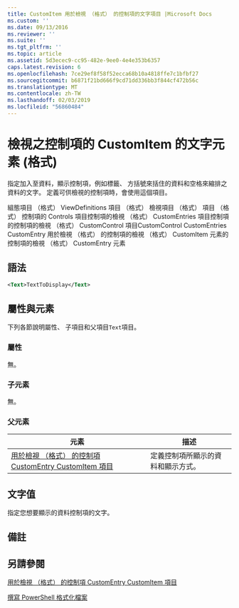 ```yaml
---
title: CustomItem 用於檢視 （格式） 的控制項的文字項目 |Microsoft Docs
ms.custom: ''
ms.date: 09/13/2016
ms.reviewer: ''
ms.suite: ''
ms.tgt_pltfrm: ''
ms.topic: article
ms.assetid: 5d3ecec9-cc95-482e-9ee0-4e4e353b6357
caps.latest.revision: 6
ms.openlocfilehash: 7ce29ef8f58f52ecca68b10a4818ffe7c1bfbf27
ms.sourcegitcommit: b6871f21bd666f9cd71dd336bb3f844cf472b56c
ms.translationtype: MT
ms.contentlocale: zh-TW
ms.lasthandoff: 02/03/2019
ms.locfileid: "56860484"
---
```

# <a name="text-element-for-customitem-for-controls-for-view-format"></a>檢視之控制項的 CustomItem 的文字元素 (格式)

指定加入至資料，顯示控制項，例如標籤、 方括號來括住的資料和空格來縮排之資料的文字。 定義可供檢視的控制項時，會使用這個項目。

組態項目 （格式） ViewDefinitions 項目 （格式） 檢視項目 （格式） 項目 （格式） 控制項的 Controls 項目控制項的檢視 （格式） CustomEntries 項目控制項的控制項的檢視 （格式） CustomControl 項目CustomControl CustomEntries CustomEntry 用於檢視 （格式） 的控制項的檢視 （格式） CustomItem 元素的控制項的檢視 （格式） CustomEntry 元素

## <a name="syntax"></a>語法

```xml
<Text>TextToDisplay</Text>
```

## <a name="attributes-and-elements"></a>屬性與元素

下列各節說明屬性、 子項目和父項目`Text`項目。

### <a name="attributes"></a>屬性

無。

### <a name="child-elements"></a>子元素

無。

### <a name="parent-elements"></a>父元素

|元素|描述|
|-------------|-----------------|
|[用於檢視 （格式） 的控制項 CustomEntry CustomItem 項目](./customitem-element-for-customentry-for-controls-for-view-format.md)|定義控制項所顯示的資料和顯示方式。|

## <a name="text-value"></a>文字值

指定您想要顯示的資料控制項的文字。

## <a name="remarks"></a>備註

## <a name="see-also"></a>另請參閱

[用於檢視 （格式） 的控制項 CustomEntry CustomItem 項目](./customitem-element-for-customentry-for-controls-for-view-format.md)

[撰寫 PowerShell 格式化檔案](./writing-a-powershell-formatting-file.md)

